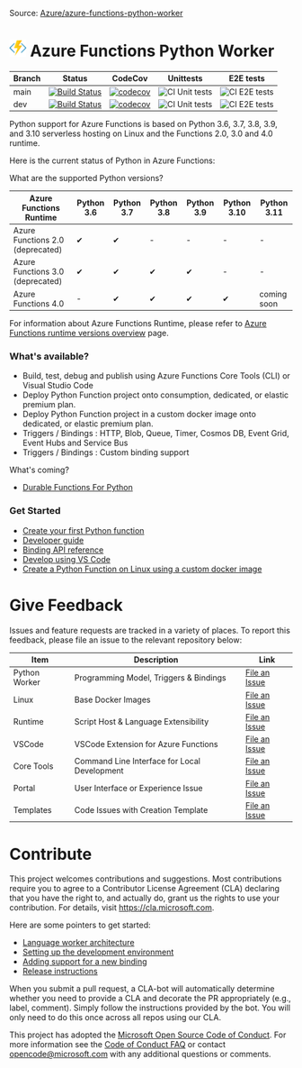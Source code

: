 Source: [Azure/azure-functions-python-worker](https://github.com/Azure/azure-functions-python-worker)

# <img src="https://raw.githubusercontent.com/Azure/azure-functions-python-worker/dev/docs/Azure.Functions.svg" width = "30" alt="Functions Header Image - Lightning Logo"> Azure Functions Python Worker

| Branch | Status                                                                                                                                                                                                                                       | CodeCov                                                                                                                                                        | Unittests                                                                                                                  | E2E tests                                                                                                                |
|--------|----------------------------------------------------------------------------------------------------------------------------------------------------------------------------------------------------------------------------------------------|----------------------------------------------------------------------------------------------------------------------------------------------------------------|----------------------------------------------------------------------------------------------------------------------------|--------------------------------------------------------------------------------------------------------------------------|
| main   | [![Build Status](https://azfunc.visualstudio.com/Azure%20Functions/_apis/build/status/Azure.azure-functions-python-worker?branchName=main)](https://azfunc.visualstudio.com/Azure%20Functions/_build/latest?definitionId=57&branchName=main) | [![codecov](https://codecov.io/gh/Azure/azure-functions-python-worker/branch/main/graph/badge.svg)](https://codecov.io/gh/Azure/azure-functions-python-worker) | ![CI Unit tests](https://github.com/Azure/azure-functions-python-worker/workflows/CI%20Unit%20tests/badge.svg?branch=main) | ![CI E2E tests](https://github.com/Azure/azure-functions-python-worker/workflows/CI%20E2E%20tests/badge.svg?branch=main) |
| dev    | [![Build Status](https://azfunc.visualstudio.com/Azure%20Functions/_apis/build/status/Azure.azure-functions-python-worker?branchName=dev)](https://azfunc.visualstudio.com/Azure%20Functions/_build/latest?definitionId=57&branchName=dev)   | [![codecov](https://codecov.io/gh/Azure/azure-functions-python-worker/branch/dev/graph/badge.svg)](https://codecov.io/gh/Azure/azure-functions-python-worker)  | ![CI Unit tests](https://github.com/Azure/azure-functions-python-worker/workflows/CI%20Unit%20tests/badge.svg?branch=dev)  | ![CI E2E tests](https://github.com/Azure/azure-functions-python-worker/workflows/CI%20E2E%20tests/badge.svg?branch=dev)  |

Python support for Azure Functions is based on Python 3.6, 3.7, 3.8, 3.9, and 3.10 serverless hosting on Linux and the Functions 2.0, 3.0 and 4.0 runtime.

Here is the current status of Python in Azure Functions:

What are the supported Python versions?

| Azure Functions Runtime          | Python 3.6 | Python 3.7 | Python 3.8 | Python 3.9 | Python 3.10 | Python 3.11 |
|----------------------------------|------------|------------|------------|------------|-------------|-------------|
| Azure Functions 2.0 (deprecated) | ✔          | ✔          | -          | -          | -           | -           |
| Azure Functions 3.0 (deprecated)             | ✔          | ✔          | ✔          | ✔          | -           | -           |
| Azure Functions 4.0              | -          | ✔          | ✔          | ✔          | ✔           | coming soon |

For information about Azure Functions Runtime, please refer to [Azure Functions runtime versions overview](https://docs.microsoft.com/en-us/azure/azure-functions/functions-versions) page.

### What's available?

- Build, test, debug and publish using Azure Functions Core Tools (CLI) or Visual Studio Code
- Deploy Python Function project onto consumption, dedicated, or elastic premium plan.
- Deploy Python Function project in a custom docker image onto dedicated, or elastic premium plan.
- Triggers / Bindings : HTTP, Blob, Queue, Timer, Cosmos DB, Event Grid, Event Hubs and Service Bus
- Triggers / Bindings : Custom binding support

What's coming?

- [Durable Functions For Python](https://github.com/Azure/azure-functions-durable-python)

### Get Started

- [Create your first Python function](https://docs.microsoft.com/en-us/azure/azure-functions/functions-create-first-function-python)
- [Developer guide](https://docs.microsoft.com/en-us/azure/azure-functions/functions-reference-python)
- [Binding API reference](https://docs.microsoft.com/en-us/python/api/azure-functions/azure.functions?view=azure-python)
- [Develop using VS Code](https://docs.microsoft.com/en-us/azure/azure-functions/functions-create-first-function-vs-code)
- [Create a Python Function on Linux using a custom docker image](https://docs.microsoft.com/en-us/azure/azure-functions/functions-create-function-linux-custom-image)

# Give Feedback

Issues and feature requests are tracked in a variety of places. To report this feedback, please file an issue to the relevant repository below:

| Item          | Description                                  | Link                                                                           |
|---------------|----------------------------------------------|--------------------------------------------------------------------------------|
| Python Worker | Programming Model, Triggers & Bindings       | [File an Issue](https://github.com/Azure/azure-functions-python-worker/issues) |
| Linux         | Base Docker Images                           | [File an Issue](https://github.com/Azure/azure-functions-docker/issues)        |
| Runtime       | Script Host & Language Extensibility         | [File an Issue](https://github.com/Azure/azure-functions-host/issues)          |
| VSCode        | VSCode Extension for Azure Functions         | [File an Issue](https://github.com/microsoft/vscode-azurefunctions/issues)     |
| Core Tools    | Command Line Interface for Local Development | [File an Issue](https://github.com/Azure/azure-functions-core-tools/issues)    |
| Portal        | User Interface or Experience Issue           | [File an Issue](https://github.com/azure/azure-functions-ux/issues)            |
| Templates     | Code Issues with Creation Template           | [File an Issue](https://github.com/Azure/azure-functions-templates/issues)     |

# Contribute

This project welcomes contributions and suggestions.  Most contributions require you to agree to a
Contributor License Agreement (CLA) declaring that you have the right to, and actually do, grant us
the rights to use your contribution. For details, visit https://cla.microsoft.com.

Here are some pointers to get started:

- [Language worker architecture](https://github.com/Azure/azure-functions-python-worker/wiki/Worker-Architecture)
- [Setting up the development environment](https://github.com/Azure/azure-functions-python-worker/wiki/Contributor-Guide)
- [Adding support for a new binding](https://github.com/Azure/azure-functions-python-worker/wiki/Adding-support-for-a-new-binding-type)
- [Release instructions](https://github.com/Azure/azure-functions-python-worker/wiki/Release-Instructions)

When you submit a pull request, a CLA-bot will automatically determine whether you need to provide
a CLA and decorate the PR appropriately (e.g., label, comment). Simply follow the instructions
provided by the bot. You will only need to do this once across all repos using our CLA.

This project has adopted the [Microsoft Open Source Code of Conduct](https://opensource.microsoft.com/codeofconduct/).
For more information see the [Code of Conduct FAQ](https://opensource.microsoft.com/codeofconduct/faq/) or
contact [opencode@microsoft.com](mailto:opencode@microsoft.com) with any additional questions or comments.
